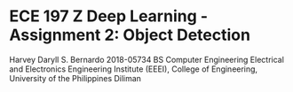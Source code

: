 # ECE 197 Z Deep Learning - Assignment 2: Object Detection

Harvey Daryll S. Bernardo
2018-05734
BS Computer Engineering
Electrical and Electronics Engineering Institute (EEEI),
College of Engineering,
University of the Philippines Diliman
